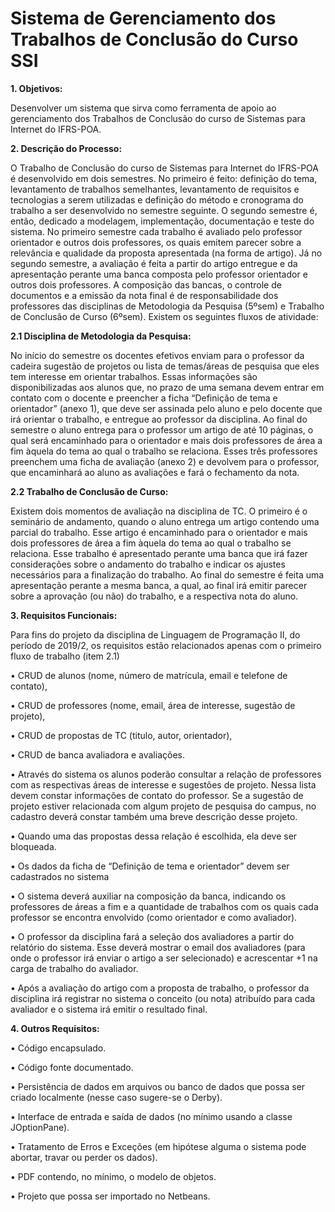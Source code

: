 # Sistema de Gerenciamento dos Trabalhos de Conclusão do Curso SSI 

**1. Objetivos:**

Desenvolver um sistema que sirva como ferramenta de apoio ao gerenciamento dos
Trabalhos de Conclusão do curso de Sistemas para Internet do IFRS-POA.

**2. Descrição do Processo:**

O Trabalho de Conclusão do curso de Sistemas para Internet do IFRS-POA é desenvolvido
em dois semestres. No primeiro é feito: definição do tema, levantamento de trabalhos
semelhantes, levantamento de requisitos e tecnologias a serem utilizadas e definição do
método e cronograma do trabalho a ser desenvolvido no semestre seguinte. O segundo
semestre é, então, dedicado a modelagem, implementação, documentação e teste do
sistema.
No primeiro semestre cada trabalho é avaliado pelo professor orientador e outros dois
professores, os quais emitem parecer sobre a relevância e qualidade da proposta
apresentada (na forma de artigo). Já no segundo semestre, a avaliação é feita a partir do
artigo entregue e da apresentação perante uma banca composta pelo professor orientador e
outros dois professores.
A composição das bancas, o controle de documentos e a emissão da nota final é de
responsabilidade dos professores das disciplinas de Metodologia da Pesquisa (5ºsem) e
Trabalho de Conclusão de Curso (6ºsem). Existem os seguintes fluxos de atividade:

**2.1 Disciplina de Metodologia da Pesquisa:**

No início do semestre os docentes efetivos enviam para o professor da cadeira sugestão de
projetos ou lista de temas/áreas de pesquisa que eles tem interesse em orientar trabalhos.
Essas informações são disponibilizadas aos alunos que, no prazo de uma semana devem
entrar em contato com o docente e preencher a ficha “Definição de tema e orientador” (anexo
1), que deve ser assinada pelo aluno e pelo docente que irá orientar o trabalho, e entregue
ao professor da disciplina.
Ao final do semestre o aluno entrega para o professor um artigo de até 10 páginas, o qual
será encaminhado para o orientador e mais dois professores de área a fim àquela do tema
ao qual o trabalho se relaciona. Esses três professores preenchem uma ficha de avaliação
(anexo 2) e devolvem para o professor, que encaminhará ao aluno as avaliações e fará o
fechamento da nota.

**2.2 Trabalho de Conclusão de Curso:**

Existem dois momentos de avaliação na disciplina de TC. O primeiro é o seminário de
andamento, quando o aluno entrega um artigo contendo uma parcial do trabalho. Esse artigo
é encaminhado para o orientador e mais dois professores de área a fim àquela do tema ao
qual o trabalho se relaciona. Esse trabalho é apresentado perante uma banca que irá fazer
considerações sobre o andamento do trabalho e indicar os ajustes necessários para a
finalização do trabalho.
Ao final do semestre é feita uma apresentação perante a mesma banca, a qual, ao final irá
emitir parecer sobre a aprovação (ou não) do trabalho, e a respectiva nota do aluno. 

**3. Requisitos Funcionais:**

Para fins do projeto da disciplina de Linguagem de Programação II, do período de 2019/2, os
requisitos estão relacionados apenas com o primeiro fluxo de trabalho (item 2.1)

• CRUD de alunos (nome, número de matrícula, email e telefone de contato),

• CRUD de professores (nome, email, área de interesse, sugestão de projeto),

• CRUD de propostas de TC (titulo, autor, orientador),

• CRUD de banca avaliadora e avaliações.

• Através do sistema os alunos poderão consultar a relação de professores com as
respectivas áreas de interesse e sugestões de projeto. Nessa lista devem constar
informações de contato do professor. Se a sugestão de projeto estiver relacionada
com algum projeto de pesquisa do campus, no cadastro deverá constar também uma
breve descrição desse projeto.

• Quando uma das propostas dessa relação é escolhida, ela deve ser bloqueada.

• Os dados da ficha de “Definição de tema e orientador” devem ser cadastrados no
sistema

• O sistema deverá auxiliar na composição da banca, indicando os professores de áreas
a fim e a quantidade de trabalhos com os quais cada professor se encontra envolvido
(como orientador e como avaliador).

• O professor da disciplina fará a seleção dos avaliadores a partir do relatório do
sistema. Esse deverá mostrar o email dos avaliadores (para onde o professor irá
enviar o artigo a ser selecionado) e acrescentar +1 na carga de trabalho do avaliador.

• Após a avaliação do artigo com a proposta de trabalho, o professor da disciplina irá
registrar no sistema o conceito (ou nota) atribuído para cada avaliador e o sistema irá
emitir o resultado final.

**4. Outros Requisitos:**

• Código encapsulado.

• Código fonte documentado.

• Persistência de dados em arquivos ou banco de dados que possa ser criado
localmente (nesse caso sugere-se o Derby).

• Interface de entrada e saída de dados (no mínimo usando a classe JOptionPane).

• Tratamento de Erros e Exceções (em hipótese alguma o sistema pode abortar, travar
ou perder os dados).

• PDF contendo, no mínimo, o modelo de objetos.

• Projeto que possa ser importado no Netbeans.

